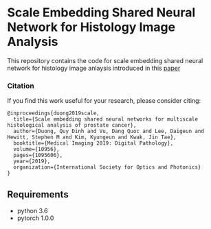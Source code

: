 # Scale Embedding Shared Neural Network for Histology Image Analysis

This repository contains the code for scale embedding shared neural network for histology image anlaysis introduced in this [paper](https://doi.org/10.1117/12.2512807)

### Citation

If you find this work useful for your research, please consider citing:

````
@inproceedings{duong2019scale,
  title={Scale embedding shared neural networks for multiscale histological analysis of prostate cancer},
  author={Duong, Quy Dinh and Vu, Dang Quoc and Lee, Daigeun and Hewitt, Stephen M and Kim, Kyungeun and Kwak, Jin Tae},
  booktitle={Medical Imaging 2019: Digital Pathology},
  volume={10956},
  pages={1095606},
  year={2019},
  organization={International Society for Optics and Photonics}
}
````

## Requirements
* python 3.6
* pytorch 1.0.0
